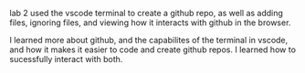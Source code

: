 lab 2 used the vscode terminal to create a github repo, as well as adding files, ignoring files, and viewing how it interacts with github in the browser. 

I learned more about github, and the capabilites of the terminal in vscode, and how it makes it easier to code and create github repos. I learned how to sucessfully interact with both.

